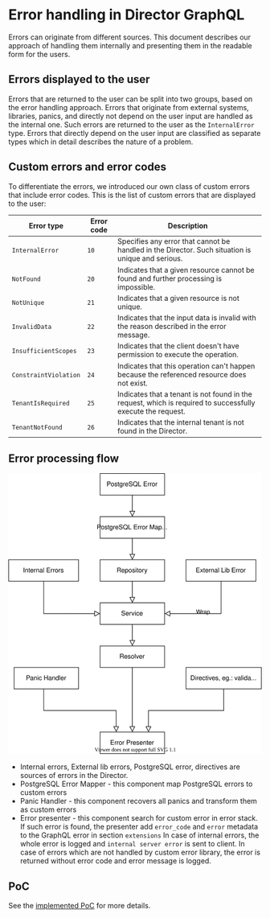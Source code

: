 # Error handling in Director GraphQL

Errors can originate from different sources. This document describes our approach of handling them internally and presenting them in the readable form for the users.

## Errors displayed to the user
Errors that are returned to the user can be split into two groups, based on the error handling approach. Errors that originate from external systems, libraries, panics, and directly not depend on the user input are handled as the internal one. Such errors are returned to the user as the `InternalError` type. Errors that directly depend on the user input are classified as separate types which in detail describes the nature of a problem.

## Custom errors and error codes

To differentiate the errors, we introduced our own class of custom errors that include error codes.
This is the list of custom errors that are displayed to the user:

| Error type             | Error code    |                            Description                                                                      |
|------------------------|---------------|-------------------------------------------------------------------------------------------------------------|
| `InternalError`        | `10`          | Specifies any error that cannot be handled in the Director. Such situation is unique and serious.           |
| `NotFound`             | `20`          | Indicates that a given resource cannot be found and further processing is impossible.                       |
| `NotUnique`            | `21`          | Indicates that a given resource is not unique.                                                              |
| `InvalidData`          | `22`          | Indicates that the input data is invalid with the reason described in the error message.                    | 
| `InsufficientScopes`   | `23`          | Indicates that the client doesn't have permission to execute the operation.                                 |
| `ConstraintViolation`  | `24`          | Indicates that this operation can't happen because the referenced resource does not exist.                  |
| `TenantIsRequired`     | `25`          | Indicates that a tenant is not found in the request, which is required to successfully execute the request. |
| `TenantNotFound`       | `26`          | Indicates that the internal tenant is not found in the Director.                                            |

## Error processing flow

![](error-handling.svg)
* Internal errors, External lib errors, PostgreSQL error, directives are sources of errors in the Director.
* PostgreSQL Error Mapper - this component map PostgreSQL errors to custom errors
* Panic Handler - this component recovers all panics and transform them as custom errors
* Error presenter - this component search for custom error in error stack. 
If such error is found, the presenter add `error_code` and `error` metadata to the GraphQL error in section `extensions`
In case of internal errors, the whole error is logged and `internal server error` is sent to client.
In case of errors which are not handled by custom error library, the error is returned without error code and error message is logged.

## PoC
See the [implemented PoC](https://github.com/kyma-incubator/compass/pull/1366) for more details.
